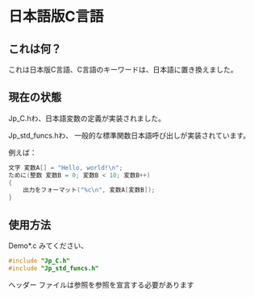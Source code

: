 # 日本語版C言語

## これは何？

これは日本版C言語、C言語のキーワードは、日本語に置き換えました。

## 現在の状態

Jp_C.hわ、日本語変数の定義が実装されました。

Jp_std_funcs.hわ、 一般的な標準関数日本語呼び出しが実装されています。

例えば：

```C
文字 変数A[] = "Hello, world!\n";
ために(整数 変数B = 0; 変数B < 10; 変数B++)
{
    出力をフォーマット("%c\n", 変数A[変数B]);
}

```

## 使用方法

Demo*.c みてください、
```C 
#include "Jp_C.h"
#include "Jp_std_funcs.h"
```
ヘッダー ファイルは参照を参照を宣言する必要があります

